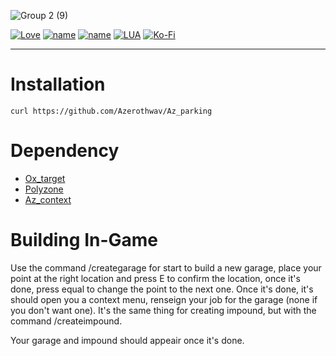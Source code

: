 ![Group 2 (9)](https://user-images.githubusercontent.com/76072277/206910472-82fab57a-73c3-4eef-9648-1e820ff0721f.png)

[![Love](http://ForTheBadge.com/images/badges/built-with-love.svg)](https://github.com/Azerothwav) [![name](https://img.shields.io/badge/Discord-7289DA?style=for-the-badge&logo=discord&logoColor=white)](https://forum.cfx.re/t/realistic-vehicle-failure-repair-fix/4887760/2) [![name](https://img.shields.io/badge/YouTube-FF0000?style=for-the-badge&logo=youtube&logoColor=white)](https://www.youtube.com/channel/UCH7coJ4d1gqh8BMMHacGQ5A) [![LUA](https://img.shields.io/badge/Lua-2C2D72?style=for-the-badge&logo=lua&logoColor=white)](https://www.lua.org) [![Ko-Fi](https://img.shields.io/badge/Ko--fi-F16061?style=for-the-badge&logo=ko-fi&logoColor=white)](https://ko-fi.com/azeroth)

---

# Installation
    curl https://github.com/Azerothwav/Az_parking
    
# Dependency
- [Ox_target](https://github.com/overextended/ox_target)
- [Polyzone](https://github.com/mkafrin/PolyZone)
- [Az_context](https://github.com/Azerothwav/Az_context)

# Building In-Game
Use the command /creategarage for start to build a new garage, place your point at the right location and press E to confirm the location, once it's done, press equal to change the point to the next one. Once it's done, it's should open you a context menu, renseign your job for the garage (none if you don't want one).
It's the same thing for creating impound, but with the command /createimpound.

Your garage and impound should appeair once it's done.
